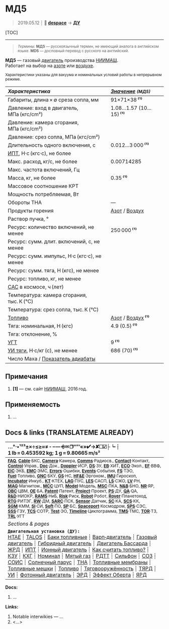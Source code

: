 # МД5
> 2019.05.12 ┊ **🚀 [despace](index.md)** → **[ДУ](ps.md)**

[TOC]

---

> <small>*Термины:* **МД5** — русскоязычный термин, не имеющий аналога в английском языке. **MD5** — дословный перевод с русского на английский.</small>

**МД5** — газовый [двигатель](ps.md) производства [НИИМАШ](zz_niimash.md).  
Работает на выбор на [азоте](азот.md) или [воздухе](воздух.md).

<small>

Характеристики указаны для вакуума и номинальных условий работы в непрерывном режиме.

|*Характеристика*|*[Значение](si.md) <small>(МД5)</small>*|
|:--|:--|
|Габариты, длина × ∅ среза сопла, мм  |  91×71×38 **⁽¹⁾**  |
|Давление: вход в двигатель, МПа (кгс/cm²)  |  1.08…1.57 (10…15) **⁽¹⁾**  |
|Давление: камера сгорания, МПа (кгс/cm²)  |  |
|Давление: срез сопла, МПа (кгс/cm²)  |  |
|Длительность одного включения, с  |  0.012…3 000 **⁽¹⁾**  |
|[ИПТ](ing.md), Н·с (кгс·с), не более  |  |
|Макс. расход, кг/с, не более  |  0.00714285  |
|Макс. частота включений, Гц  |  |
|Масса, кг, не более  |  0.35 **⁽¹⁾**  |
|Массовое соотношение КРТ  |  |
|Мощность потребляемая, Вт  |  |
|Обороты ТНА  |—|
|Продукты горения  | [Азот](азот.md) / [Воздух](воздух.md)  |
|Раствор пучка, °  |  |
|Ресурс: количество включений, не менее  |  250 000 **⁽¹⁾**  |
|Ресурс: сумм. длит. включений, c, не менее  |   |
|Ресурс: сумм. импульс, Н·с (кгс·с), не менее  |   |
|Ресурс: сумм. тяга, Н (кгс), не менее  |   |
|Ресурс: топливо, кг, не менее  |   |
|[САС](lifetime.md) в космосе, ч (лет)  |  |
|Температура: камера сгорания, тыс. К (°C)  |  |
|Температура: срез сопла, тыс. К (°C)  |  |
|[Топливо](fuel.md)  | [Азот](азот.md) / [Воздух](воздух.md) **⁽¹⁾**  |
|Тяга: номинальная, Н (кгс)  |  4.9 (0.5) **⁽¹⁾**  |
|Тяга: отклонение, %  |  |
|[УГТ](trl.md)|  9 **⁽¹⁾**  |
|[УИ тяги](isp.md), Н·с/кг (с), не менее  |  686 (70) **⁽¹⁾**  |
|Число Маха / [Показатель адиабаты](heat_cr.md)  |  |

</small>



<p style="page-break-after:always"> </p>

## Примечания
   1. **[1]** — см. сайт [НИИМАШ](zz_niimash.md), 2016 год.



## Применяемость
   1. …



<p style="page-break-after:always"> </p>

## Docs & links (TRANSLATEME ALREADY)
|…°·•¹²³±×÷≤≥≈≠ ‑ −— ⎆✉ ❐“”’«»✔→✘☐☑├┕┆ 1 lb = 0.453592 kg; 1 g = 9.80665 m/s²|
|:--|
|<small>**[FAQ](faq.md)**, **[Cable](cable.md)**·БКС, **[Camera](camera.md)**·Камера, **[Comms](comms.md)**·Радиосв., **[Contact](contact.md)**·Контакт, **[Control](control.md)**·Управ., **[Doc](doc.md)**·Док., **[Doppler](doppler.md)**·ИСР, **[DS](ds.md)**·ЗУ, **[EB](eb.md)**·ХИТ, **[ECO](ecology.md)**·Экол., **[EF](ef.md)**·ВВФ, **[ElC](elc.md)**·ЭКБ, **[EMC](emc.md)**·ЭМС, **[Errors](error.md)**·Ошибки, **[Events](event.md)**·События, **[FS](fs.md)**·ТЭО, **[Fuel](fuel.md)**·Топливо, **[GNC](gnc.md)**·БКУ, **[GS](scs.md)**·НС, **[HF&E](hfe.md)**·Эргоном., **[IMU](imu.md)**·Гироскоп, **[Incubator](incubator.md)**·Инкуб., **[KT](kt.md)**·КТЕХ, **[LAG](lag.md)**·ПУC, **[LES](les.md)**·САСП, **[LS](ls.md)**·СЖО, **[LV](lv.md)**·РН, **[MAG](mag.md)**·Магнитом., **[MCC](mcc.md)**·ЦУП, **[Model](model.md)**·Модель, **[MSC](sc.md)**·ПКА, **[N&B](nnb.md)**·БНО, **[NR](nr.md)**·ЯР, **[OBC](obc.md)**·ЦВМ, **[OE](oe.md)**·БА, **[Patent](патент.md)**·Патент, **[Project](project.md)**·Проект, **[PS](ps.md)**·ДУ, **[QA](quality.md)**·QA, **[R&D](rnd.md)**·НИОКР, **[RAMS](rams.md)**·НиБ, **[Risk](risk.md)**·Риск, **[Robot](robotics.md)**·Робот, **[Rover](rover.md)**·Планетоход, **[RTG](rtg.md)**·РИТЭГ, **[RW](rw.md)**·ДМ, **[SARC](sarc.md)**·ПСК, **[Sensor](sensor.md)**·Датчик, **[SC](sc.md)**·КА, **[SCS](scs.md)**·КК, **[SGM](sgm.md)**·КММ, **[SI](si.md)**·СИ, **[Soft](soft.md)**·ПО, **[SP](sp.md)**·БС, **[Spaceport](spaceport.md)**·Космодром, **[SPS](sps.md)**·СЭС, **[SSS](sss.md)**·ГЗУ, **[TCS](tcs.md)**·СОТР, **[Test](test.md)**·ЭО, **[Timeline](timeline.md)**·Циклограмма, **[TMS](tms.md)**·ТМС, **[TOR](tor.md)**·ТЗ, **[TRL](trl.md)**·УГТ</small>|
|*Sections & pages*|
|**`Двигательная установка (ДУ):`**<br> [HTAE](htae.md) ┊ [TALOS](talos.md) ┊ [Баки топливные](fuel_tank.md) ┊ [Варп‑двигатель](warp_drive.md) ┊ [Газовый двигатель](cgt.md) ┊ [Гибридный двигатель](гбрд.md) ┊ [Двигатель Бассарда](bussard_ramjet.md) ┊ [ЖРД](lpr.md) ┊ [ИПТ](ing.md) ┊ [Ионный двигатель](иод.md) ┊ [Как считать топливо?](si.md) ┊ [КЗУ](cinu.md) ┊ [КХГ](cgs.md) ┊ [Номинал](nominal.md) ┊ [Мятый газ](exhsteam.md) ┊ [РДТТ](spr.md) ┊ [Сильфон](сильфон.md) ┊ [СОЗ](соз.md) ┊ [СОИС](соис.md) ┊ [Солнечный парус](солнечный_парус.md) ┊ [ТНА](turbopump.md) ┊ [Топливные мембраны](топливные_мембраны.md) ┊ [Топливные мешки](топливные_мешки.md) ┊ [Топливо](fuel.md) ┊ [Тяговооружённость](ttwr.md) ┊ [ТЯРД](тярд.md) ┊ [УИ](isp.md) ┊ [Фотонный двигатель](фотонный_двигатель.md) ┊ [ЭРД](epsp.md) ┊ [Эффект Оберта](oberth_eff.md) ┊ [ЯРД](ntr.md) |

**Docs:**

   1. …

**Links:**

   1. Notable interwikies — …
   1. <…>
